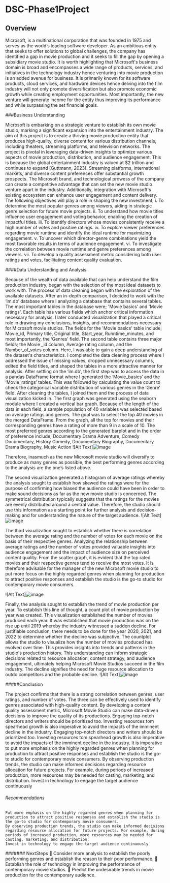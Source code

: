 # DSC-Phase1Project

## Overview
Microsoft, is a multinational corporation that was founded in 1975 and serves as the world’s leading software developer. As an ambitious entity that seeks to offer solutions to global challenges, the company has identified a gap in movie production and it seeks to fill the gap by opening a subsidiary movie studio. It is worth highlighting that Microsoft's business domain is broad and encompasses a wide range of products, services, and initiatives in the technology industry hence venturing into movie production is an added avenue for business. It is primarily known for its software products, cloud services, and hardware devices hence delving into the film industry will not only promote diversification but also promote economic growth while creating employment opportunities. Most importantly, the new venture will generate income for the entity thus improving its performance and while surpassing the set financial goals.  

###Business Understanding

Microsoft is embarking on a strategic venture to establish its own movie studio, marking a significant expansion into the entertainment industry. The aim of this project is to create a thriving movie production entity that produces high-quality, diverse content for various distribution channels, including theaters, streaming platforms, and television networks. The project is pivotal in leveraging data-driven insights to optimize various aspects of movie production, distribution, and audience engagement. This is because the global entertainment industry is valued at $2 trillion and continues to expand (Guttmann, 2023). Streaming platforms, international markets, and diverse content preferences offer substantial growth prospects. The Microsoft brand, and technological prowess of the company can create a competitive advantage that can set the new movie studio venture apart in the industry. Additionally, integration with Microsoft's existing ecosystem can enhance user engagement and content delivery. The following objectives will play a role in shaping the new investment;
i.	To determine the most popular genres among viewers, aiding in strategic genre selection for future movie projects.
ii.	To understand how movie titles influence user engagement and voting behavior, enabling the creation of impactful titles.
iii.	To identify directors whose movies consistently receive a high number of votes and positive ratings.
iv.	To explore viewer preferences regarding movie runtime and identify the ideal runtime for maximizing engagement.
v.	To uncover which director-genre combinations yield the most favorable results in terms of audience engagement.
vi.	To investigate the correlation between movie runtime and genre preferences among viewers.
vii.	To develop a quality assessment metric considering both user ratings and votes, facilitating content quality evaluation.

####Data Understanding and Analysis

Because of the wealth of data available that can help understand the film production industry, began with the selection of the most ideal datasets to work with. The process of data cleaning began with the exploration of the available datasets. After an in-depth comparison, I decided to work with the ‘im.db’ database where I analyzing a database that contains several tables. The most important tables in the database were; 'Movie basics' and 'Movie ratings'.  Each table has various fields which anchor critical information necessary for analysis. I later conducted visualization that played a critical role in drawing my conclusions, insights, and recommendations necessary for Microsoft movie studios. The fields for the 'Movie basics' table include; Movie_id, Primary title, Original title, Start_year, Runntime_minutes, and most importantly, the ‘Genres’ field. The second table contains three major fields; the Movie _id column, Average rating column, and the Number_of_votes column. Here, I was able to gain a deep understanding of the dataset's characteristics. I completed the data cleaning process where I addressed the issue of missing values, dropped unnecessary columns, edited the field titles, and shaped the tables in a more attractive manner for analysis.
After settling on the ‘im.db’, the first step was to access the data in a pandas DataFrame format where I generated the ‘Movie_basics’ and the ‘Movie_ratings’ tables. This was followed by calculating the value count to check the categorical variable distribution of various genres in the ‘Genre’ field.  After cleaning the tables, I joined them and the process of data visualization kicked in.  The first graph was generated using the seaborn module where I created a vertical bar graph.  Because of the length of the data in each field, a sample population of 40 variables was selected based on average ratings and genres.  The goal was to select the top 40 movies in the merged DataFrame. From the graph, all the top for movies and their corresponding genres have a rating of more than 9 in a scale of 10. The most preferred genres according to the generated barplot and in the order of preference include;
 	Documentary
 	Drama
 	Adventure, Comedy
 	Documentary, History
 	Comedy, Documentary 
 	Biography, Documentary Drama
 	Biography, Music
 	Action
![Alt Text]![image](https://github.com/TitusKilonzoMutuku/DSC-Phase1Project/assets/142430151/c772e512-03f0-4a1e-87cd-e2d0fe66e673)
 
Therefore, inasmuch as the new Microsoft movie studio will diversify to produce as many genres as possible, the best performing genres according to the analysis are the one’s listed above. 

The second visualization generated a histogram of average ratings whereby the analysis sought to establish how skewed the ratings were for the purpose of confirming how biased the audience could have been in order to make sound decisions as far as the new movie studio is concerned. The symmetrical distribution typically suggests that the ratings for the movies are evenly distributed around a central value. Therefore, the studio should use this information as a starting point for further analysis and decision-making and for understanding the nature of the target audience. 
![Alt Text]![image](https://github.com/TitusKilonzoMutuku/DSC-Phase1Project/assets/142430151/2b977238-4053-41ba-84c1-2dd022920943)

The third visualization sought to establish whether there is correlation between the average rating and the number of votes for each movie on the basis of their respective genres. Analyzing the relationship between average ratings and the number of votes provided valuable insights into audience engagement and the impact of audience size on perceived content quality. From the scatter graph, it is evident that the top rated movies and their respective genres tend to receive the most votes. It is therefore advisable for the manager of the new Microsoft movie studio to put more focus on the highly regarded genres when planning for production to attract positive responses and establish the studio is the go-to studio for contemporary movie consumers. 

![Alt Text]![image](https://github.com/TitusKilonzoMutuku/DSC-Phase1Project/assets/142430151/60de87a1-6e38-4893-830b-843f3690aa9a)

Finally, the analysis sought to establish the trend of movie production per year. To establish this line of thought, a count plot of movie production by year was created.  This visualization established the number of movies produced each year. It was established that movie production was on the rise up until 2019 whereby the industry witnessed a sudden decline. For justifiable conclusion, there needs to be done for the year 2020, 2021, and 2022 to determine whether the decline was subjective. The countplot allows the studio to visualize how the number of movies produced has evolved over time. This provides insights into trends and patterns in the studio's production history. This understanding can inform strategic decisions related to resource allocation, content strategy, and audience engagement, ultimately helping Microsoft Movie Studios succeed in the film industry. The decline signifies the need for huge resource allocation to outdo competitors and the probable decline. 
![Alt Text]![image](https://github.com/TitusKilonzoMutuku/DSC-Phase1Project/assets/142430151/17f650f0-0194-4da3-8417-28f0b164ba22)


#####Conclusion

The project confirms that there is a strong correlation between genres, user ratings, and number of votes. The three can be effectively used to identify genres associated with high-quality content. By developing a content quality assessment metric, Microsoft Movie Studio can make data-driven decisions to improve the quality of its productions. Engaging top-notch directors and writers should be prioritized too. Investing resources tom spearhead growth is also imperative to avoid the impacts of the imminent decline in the industry.
Engaging top-notch directors and writers should be prioritized too. Investing resources tom spearhead growth is also imperative to avoid the impacts of the imminent decline in the industry.
It is imperative to put more emphasis on the highly regarded genres when planning for production to attract positive responses and establish the studio is the go-to studio for contemporary movie consumers. 
By observing production trends, the studio can make informed decisions regarding resource allocation for future projects. For example, during periods of increased production, more resources may be needed for casting, marketing, and distribution.
Invest in technology to engage the target audience continuously

###### Recommendations
 	Put more emphasis on the highly regarded genres when planning for production to attract positive responses and establish the studio is the go-to studio for contemporary movie consumers. 
 	By observing production trends, the studio can make informed decisions regarding resource allocation for future projects. For example, during periods of increased production, more resources may be needed for casting, marketing, and distribution.
 	Invest in technology to engage the target audience continuously

####### NextSteps
	Consider more analysis to establish the poorly performing genres and establish the reason to their poor performance.
	Establish the role of technology in improving the performance of contemporary movie studios.
	Predict the undesirable trends in movie production for the contemporary audience. 

